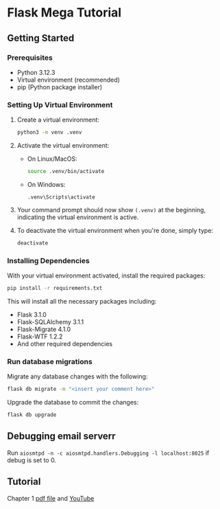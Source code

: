 # Flask Mega Tutorial

## Getting Started

### Prerequisites

- Python 3.12.3
- Virtual environment (recommended)
- pip (Python package installer)

### Setting Up Virtual Environment

1. Create a virtual environment:

   ```bash
   python3 -m venv .venv
   ```

2. Activate the virtual environment:

   - On Linux/MacOS:
     ```bash
     source .venv/bin/activate
     ```
   - On Windows:
     ```
     .venv\Scripts\activate
     ```

3. Your command prompt should now show `(.venv)` at the beginning, indicating the virtual environment is active.

4. To deactivate the virtual environment when you're done, simply type:
   ```bash
   deactivate
   ```

### Installing Dependencies

With your virtual environment activated, install the required packages:

```bash
pip install -r requirements.txt
```

This will install all the necessary packages including:

- Flask 3.1.0
- Flask-SQLAlchemy 3.1.1
- Flask-Migrate 4.1.0
- Flask-WTF 1.2.2
- And other required dependencies

### Run database migrations

Migrate any database changes with the following:

```bash
flask db migrate -m "<insert your comment here>"
```

Upgrade the database to commit the changes:

```bash
flask db upgrade
```

## Debugging email serverr

Run `aiosmtpd -n -c aiosmtpd.handlers.Debugging -l localhost:8025` if debug is set to 0.

## Tutorial

Chapter 1 [pdf file](./tutorial/chapter-1.pdf) and [YouTube](https://youtu.be/9FBDda0NCwo)
